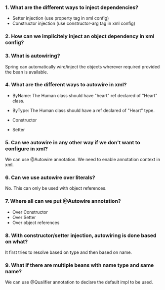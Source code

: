 ### 1. What are the different ways to inject dependencies?

- Setter injection (use property tag in xml config)
- Constructor injection (use constructor-arg tag in xml config)

### 2. How can we implicitely inject an object dependency in xml config?

<bean id="heart" class="com.human.heart.Heart"></bean>
<bean id="human" class="com.human.Human" ref="heart"></bean>

### 3. What is autowiring?

Spring can automatically wire/inject the objects wherever required provided the bean is available.

### 4. What are the different ways to autowire in xml?

- ByName: The Human class should have "heart" ref declared of "Heart" class.

  <bean id="heart" class="com.human.heart.Heart"></bean>
  <bean id="human" class="com.human.Human" autowire="byName"></bean>

- ByType: The Human class should have a ref declared of "Heart" type.

  <bean id="heart" class="com.human.heart.Heart"></bean>
  <bean id="human" class="com.human.Human" autowire="byType"></bean>

- Constructor
- Setter

### 5. Can we autowire in any other way if we don't want to configure in xml?

We can use @Autowire annotation. We need to enable annotation context in xml. 

### 6. Can we use autowire over literals?

No. This can only be used with object references.

### 7. Where all can we put @Autowire annotation?

- Over Constructor
- Over Setter
- Over object references

### 8. With constructor/setter injection, autowiring is done based on what?

It first tries to resolve based on type and then based on name.

### 9. What if there are multiple beans with name type and same name?

We can use @Qualifier annotation to declare the default impl to be used.
